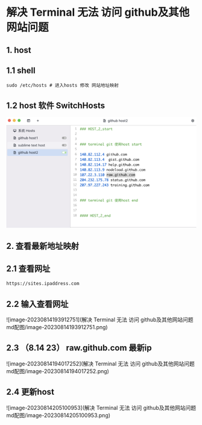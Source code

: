 # 解决 Terminal 无法 访问 github及其他网站问题

## 1. host

## 1.1 shell

```shell
sudo /etc/hosts # 进入hosts 修改 网站地址映射
```

## 1.2 host 软件 SwitchHosts

<img src="解决 Terminal 无法 访问 github及其他网站问题md配图/image-20230814193730273.png" alt="image-20230814193730273" style="zoom:50%;" />

## 2. 查看最新地址映射

## 2.1 查看网址

```bash
https://sites.ipaddress.com
```

## 2.2 输入查看网址

![image-20230814193912751](解决 Terminal 无法 访问 github及其他网站问题md配图/image-20230814193912751.png)



## 2.3 （8.14 23）  raw.github.com 最新ip



![image-20230814194017252](解决 Terminal 无法 访问 github及其他网站问题md配图/image-20230814194017252.png)



## 2.4 更新host

![image-20230814205100953](解决 Terminal 无法 访问 github及其他网站问题md配图/image-20230814205100953.png)